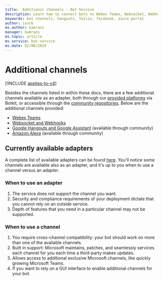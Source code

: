 ```yaml
---
title:  Additional channels - Bot Service
description: Learn how to connect bots to Webex Teams, Websocket, Webhooks, Google Hangouts, Google Assistant, and Amazon Alexa. Compare the use of adapters and channels.
keywords: bot channels, hangouts, Twilio, facebook, azure portal
author: ivorb
ms.author: kamrani
manager: kamrani
ms.topic: article
ms.service: bot-service
ms.date: 02/08/2019
---
```


# Additional channels

[!INCLUDE [applies-to-v4](includes/applies-to-v4-current.md)]

Besides the channels listed in within these docs, there are a few additional channels available as an adapter, both through our [provided platforms](https://botkit.ai/docs/v4/platforms/) via Botkit, or accessible through the [community repositories](https://github.com/BotBuilderCommunity/). Below are the additional channels provided:

- [Webex Teams](https://botkit.ai/docs/v4/platforms/webex.html)
- [Websocket and Webhooks](https://botkit.ai/docs/v4/platforms/web.html)
- [Google Hangouts and Google Assistant](https://github.com/BotBuilderCommunity/) (available through community)
- [Amazon Alexa](https://github.com/BotBuilderCommunity/) (available through community)

## Currently available adapters

A complete list of available adapters can be found [here](https://botkit.ai/docs/v4/platforms/). You'll notice some channels are available also as an adapter, and it's up to you when to use a channel versus an adapter.

### When to use an adapter

1. The service does not support the channel you want.
2. Security and compliance requirements of your deployment dictate that you cannot rely on an outside service.
3. Depth of features that you need in a particular channel may not be supported.

### When to use a channel

1. You require cross-channel compatibility: your bot should work on more than one of the available channels.
2. Built in support: Microsoft maintains, patches, and seamlessly services each channel for you each time a third-party makes updates.
3. Allows access to additional exclusive Microsoft channels, like quickly growing Microsoft Teams.
4. If you want to rely on a GUI interface to enable additional channels for your bot.
